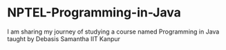 # NPTEL-Programming-in-Java
I am sharing my journey of studying a course named Programming in Java taught by Debasis Samantha IIT Kanpur 
